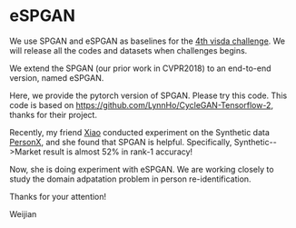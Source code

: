 # eSPGAN

We use SPGAN and eSPGAN as baselines for the [4th visda challenge](http://ai.bu.edu/visda-2020). We will release all the codes and datasets when challenges begins.

We extend the SPGAN (our prior work in CVPR2018) to an end-to-end version, named eSPGAN.

Here, we provide the pytorch version of SPGAN. Please try this code. This code is based on https://github.com/LynnHo/CycleGAN-Tensorflow-2, thanks for their project.

Recently, my friend [Xiao](http://xiaoxiaosun.com/) conducted experiment on the Synthetic data [PersonX](https://github.com/sxzrt/Instructions-of-the-PersonX-dataset), and she found that SPGAN is helpful. Specifically, Synthetic-->Market result is almost 52% in rank-1 accuracy! 

Now, she is doing experiment with eSPGAN. We are working closely to study the domain adpatation problem in person re-identification.

Thanks for your attention!

Weijian
